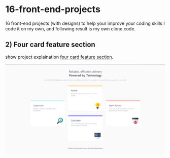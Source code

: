 # 16-front-end-projects
16 front-end projects (with designs) to help your improve your coding skills
I code it on my own, and following result is my own clone code.

## 2) Four card feature section
show project explaination [four card feature section](https://www.frontendmentor.io/challenges/four-card-feature-section-weK1eFYK).

![result](https://github.com/kimtaejin3/16-front-end-projects/blob/master/first%20project.PNG)
